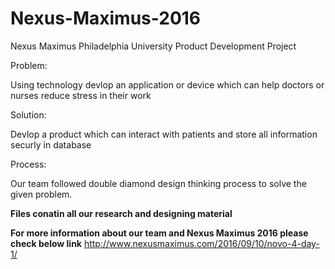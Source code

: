 # Nexus-Maximus-2016
Nexus Maximus Philadelphia University Product Development Project


Problem:

Using technology devlop an application or device which can help doctors or nurses reduce stress in their work

Solution:

Devlop a product which can interact with patients and store all information securly in database

Process:

Our team followed double diamond design thinking process to solve the given problem.

**Files conatin all our research and designing material**

**For more information about our team and Nexus Maximus 2016 please check below link**
http://www.nexusmaximus.com/2016/09/10/novo-4-day-1/

